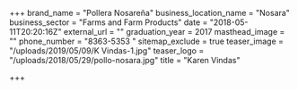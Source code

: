 +++
brand_name = "Pollera Nosareña"
business_location_name = "Nosara"
business_sector = "Farms and Farm Products"
date = "2018-05-11T20:20:16Z"
external_url = ""
graduation_year = 2017
masthead_image = ""
phone_number = "8363-5353 "
sitemap_exclude = true
teaser_image = "/uploads/2019/05/09/K Vindas-1.jpg"
teaser_logo = "/uploads/2018/05/29/pollo-nosara.jpg"
title = "Karen Vindas"

+++
